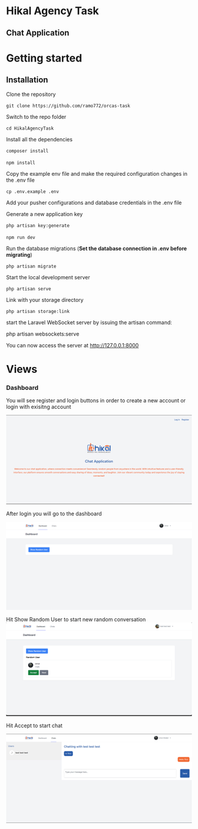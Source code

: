 # Hikal Agency Task

## Chat Application

# Getting started

## Installation

Clone the repository

    git clone https://github.com/ramo772/orcas-task

Switch to the repo folder

    cd HikalAgencyTask
    
Install all the dependencies 

    composer install
    
    npm install


Copy the example env file and make the required configuration changes in the .env file

    cp .env.example .env

Add your pusher configurations and database credentials in the .env file


Generate a new application key

    php artisan key:generate

    npm run dev

Run the database migrations (**Set the database connection in .env before migrating**)

    php artisan migrate

Start the local development server

    php artisan serve

Link with your storage directory

    php artisan storage:link
    
start the Laravel WebSocket server by issuing the artisan command:

php artisan websockets:serve




You can now access the server at http://127.0.0.1:8000

# Views

### Dashboard

You will see register and login buttons in order to create a new account or login with exisitng account

![alt text](image.png)

After login you will go to the dashboard

![alt text](image-1.png)

Hit Show Random User to start new random conversation
![alt text](image-2.png)

Hit Accept to start chat 

![alt text](image-6.png)
